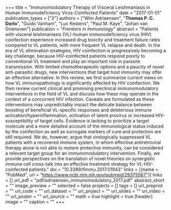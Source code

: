 +++
title = "Immunomodulatory Therapy of Visceral Leishmaniasis in Human Immunodeficiency Virus-Coinfected Patients"
date = "2017-01-01"
publication_types = ["2"]
authors = ["Wim Adriaensen", "**Thomas P. C. Dorlo**", "Guido Vanham", "Luc Kestens", "Paul M. Kaye", "Johan van Griensven"]
publication = "_Frontiers in Immunology_"
abstract = "Patients with visceral leishmaniasis (VL)-human immunodeficiency virus (HIV) coinfection experience increased drug toxicity and treatment failure rates compared to VL patients, with more frequent VL relapse and death. In the era of VL elimination strategies, HIV coinfection is progressively becoming a key challenge, because HIV-coinfected patients respond poorly to conventional VL treatment and play an important role in parasite transmission. With limited chemotherapeutic options and a paucity of novel anti-parasitic drugs, new interventions that target host immunity may offer an effective alternative. In this review, we first summarize current views on how VL immunopathology is significantly affected by HIV coinfection. We then review current clinical and promising preclinical immunomodulatory interventions in the field of VL and discuss how these may operate in the context of a concurrent HIV infection. Caveats are formulated as these interventions may unpredictably impact the delicate balance between boosting of beneficial VL-specific responses and deleterious immune activation/hyperinflammation, activation of latent provirus or increased HIV-susceptibility of target cells. Evidence is lacking to prioritize a target molecule and a more detailed account of the immunological status induced by the coinfection as well as surrogate markers of cure and protection are still required. We do, however, argue that virologically suppressed VL patients with a recovered immune system, in whom effective antiretroviral therapy alone is not able to restore protective immunity, can be considered a relevant target group for an immunomodulatory intervention. Finally, we provide perspectives on the translation of novel theories on synergistic immune cell cross-talk into an effective treatment strategy for VL-HIV-coinfected patients."
doi = "10.3389/fimmu.2017.01943"
links = [{name = "PubMed", url = "https://www.ncbi.nlm.nih.gov/pubmed/29375567"}]
links = []
url_pdf = "pdf/adriaensen_immunomodulatory_2017.pdf"
abstract_short = ""
image_preview = ""
selected = false
projects = []
tags = []
url_preprint = ""
url_code = ""
url_dataset = ""
url_project = ""
url_slides = ""
url_video = ""
url_poster = ""
url_source = ""
math = true
highlight = true
[header]
image = ""
caption = ""
+++
